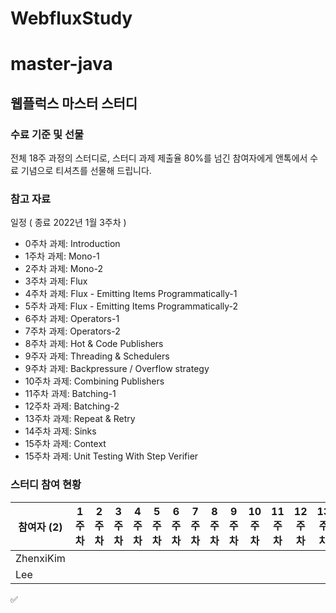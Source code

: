 # WebfluxStudy

# master-java

## 웹플럭스 마스터 스터디

### 수료 기준 및 선물

전체 18주 과정의 스터디로, 스터디 과제 제출율 80%를 넘긴 참여자에게 앤톡에서 수료 기념으로 티셔츠를 선물해 드립니다.

### 참고 자료

일정 ( 종료 2022년 1월 3주차 )
- 0주차 과제: Introduction
- 1주차 과제: Mono-1
- 2주차 과제: Mono-2
- 3주차 과제: Flux
- 4주차 과제: Flux - Emitting Items Programmatically-1
- 5주차 과제: Flux - Emitting Items Programmatically-2
- 6주차 과제: Operators-1
- 7주차 과제: Operators-2
- 8주차 과제: Hot & Code Publishers
- 9주자 과제: Threading & Schedulers
- 9주차 과제: Backpressure / Overflow strategy
- 10주차 과제: Combining Publishers
- 11주차 과제: Batching-1
- 12주차 과제: Batching-2
- 13주차 과제: Repeat & Retry
- 14주차 과제: Sinks
- 15주차 과제: Context
- 15주차 과제: Unit Testing With Step Verifier

### 스터디 참여 현황

| 참여자 (2) | 1주차 | 2주차 | 3주차 | 4주차 | 5주차 | 6주차 | 7주차 | 8주차 | 9주차 | 10주차 | 11주차 | 12주차 | 13주차 | 14주차 | 15주차 | 참석율 |
| --- | --- | --- | --- | --- | --- | --- | --- | --- | --- | --- | --- | --- | --- | --- | --- | --- |
| ZhenxiKim |||||||||||||||| 0.00% |
| Lee |||||||||||||||| 0.00% |

:white_check_mark:

